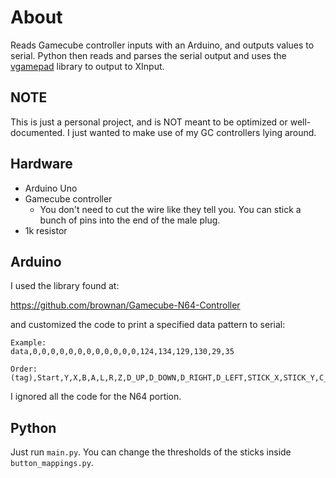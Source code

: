 # About

Reads Gamecube controller inputs with an Arduino, and outputs values to serial.
Python then reads and parses the serial output and uses the [vgamepad](https://pypi.org/project/vgamepad/)
library to output to XInput.

## NOTE

This is just a personal project, and is NOT meant to be optimized or well-documented. I just wanted
to make use of my GC controllers lying around.

## Hardware

- Arduino Uno
- Gamecube controller
  - You don't need to cut the wire like they tell you. You can stick a bunch of pins into the end of the male plug.
- 1k resistor

## Arduino

I used the library found at:

https://github.com/brownan/Gamecube-N64-Controller

and customized the code to print a specified data pattern to serial:
```
Example:
data,0,0,0,0,0,0,0,0,0,0,0,0,124,134,129,130,29,35

Order:
(tag),Start,Y,X,B,A,L,R,Z,D_UP,D_DOWN,D_RIGHT,D_LEFT,STICK_X,STICK_Y,C_X,C_Y,LT_ANALOG,RT_ANALOG
```

I ignored all the code for the N64 portion.

## Python

Just run `main.py`. You can change the thresholds of the sticks inside `button_mappings.py`.